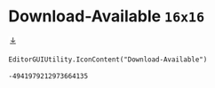 # Download-Available `16x16`
<img src="/img/Download-Available.png" width=16 height=16>

``` CSharp
EditorGUIUtility.IconContent("Download-Available")
```
```
-4941979212973664135
```
